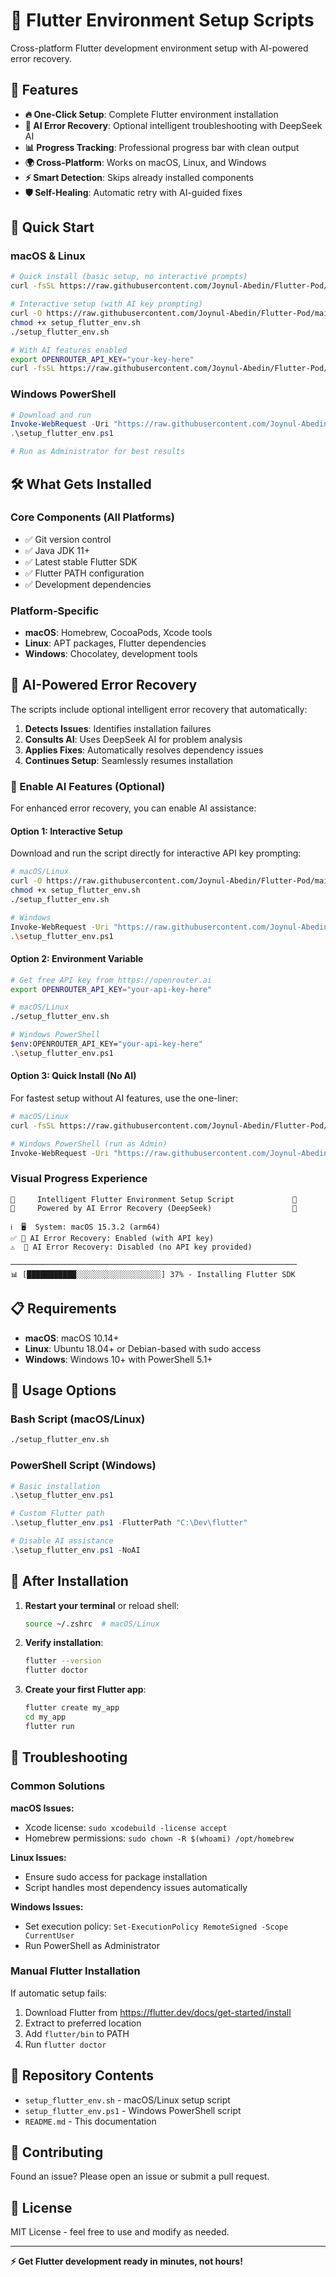 # 🚀 Flutter Environment Setup Scripts

Cross-platform Flutter development environment setup with AI-powered error recovery.

## 🌟 Features

- **🔥 One-Click Setup**: Complete Flutter environment installation
- **🤖 AI Error Recovery**: Optional intelligent troubleshooting with DeepSeek AI
- **📊 Progress Tracking**: Professional progress bar with clean output
- **🌍 Cross-Platform**: Works on macOS, Linux, and Windows
- **⚡ Smart Detection**: Skips already installed components
- **🛡️ Self-Healing**: Automatic retry with AI-guided fixes

## 🚀 Quick Start

### macOS & Linux

```bash
# Quick install (basic setup, no interactive prompts)
curl -fsSL https://raw.githubusercontent.com/Joynul-Abedin/Flutter-Pod/main/setup_flutter_env.sh | bash

# Interactive setup (with AI key prompting)
curl -O https://raw.githubusercontent.com/Joynul-Abedin/Flutter-Pod/main/setup_flutter_env.sh
chmod +x setup_flutter_env.sh
./setup_flutter_env.sh

# With AI features enabled
export OPENROUTER_API_KEY="your-key-here"
curl -fsSL https://raw.githubusercontent.com/Joynul-Abedin/Flutter-Pod/main/setup_flutter_env.sh | bash
```

### Windows PowerShell

```powershell
# Download and run
Invoke-WebRequest -Uri "https://raw.githubusercontent.com/Joynul-Abedin/Flutter-Pod/main/setup_flutter_env.ps1" -OutFile "setup_flutter_env.ps1"
.\setup_flutter_env.ps1

# Run as Administrator for best results
```

## 🛠️ What Gets Installed

### Core Components (All Platforms)
- ✅ Git version control
- ✅ Java JDK 11+
- ✅ Latest stable Flutter SDK
- ✅ Flutter PATH configuration
- ✅ Development dependencies

### Platform-Specific
- **macOS**: Homebrew, CocoaPods, Xcode tools
- **Linux**: APT packages, Flutter dependencies
- **Windows**: Chocolatey, development tools

## 🤖 AI-Powered Error Recovery

The scripts include optional intelligent error recovery that automatically:

1. **Detects Issues**: Identifies installation failures
2. **Consults AI**: Uses DeepSeek AI for problem analysis  
3. **Applies Fixes**: Automatically resolves dependency issues
4. **Continues Setup**: Seamlessly resumes installation

### 🔑 Enable AI Features (Optional)

For enhanced error recovery, you can enable AI assistance:

#### Option 1: Interactive Setup
Download and run the script directly for interactive API key prompting:
```bash
# macOS/Linux
curl -O https://raw.githubusercontent.com/Joynul-Abedin/Flutter-Pod/main/setup_flutter_env.sh
chmod +x setup_flutter_env.sh
./setup_flutter_env.sh

# Windows
Invoke-WebRequest -Uri "https://raw.githubusercontent.com/Joynul-Abedin/Flutter-Pod/main/setup_flutter_env.ps1" -OutFile "setup_flutter_env.ps1"
.\setup_flutter_env.ps1
```

#### Option 2: Environment Variable
```bash
# Get free API key from https://openrouter.ai
export OPENROUTER_API_KEY="your-api-key-here"

# macOS/Linux
./setup_flutter_env.sh

# Windows PowerShell
$env:OPENROUTER_API_KEY="your-api-key-here"
.\setup_flutter_env.ps1
```

#### Option 3: Quick Install (No AI)
For fastest setup without AI features, use the one-liner:
```bash
# macOS/Linux
curl -fsSL https://raw.githubusercontent.com/Joynul-Abedin/Flutter-Pod/main/setup_flutter_env.sh | bash

# Windows PowerShell (run as Admin)
Invoke-WebRequest -Uri "https://raw.githubusercontent.com/Joynul-Abedin/Flutter-Pod/main/setup_flutter_env.ps1" -OutFile "setup.ps1"; .\setup.ps1; Remove-Item setup.ps1
```

### Visual Progress Experience
```
🚀     Intelligent Flutter Environment Setup Script             🚀
🚀     Powered by AI Error Recovery (DeepSeek)                  🚀

ℹ️  🖥️  System: macOS 15.3.2 (arm64)
✅ 🤖 AI Error Recovery: Enabled (with API key)
⚠️  🤖 AI Error Recovery: Disabled (no API key provided)

────────────────────────────────────────────────────────────────
📊 [███████████░░░░░░░░░░░░░░░░░░░] 37% - Installing Flutter SDK
```

## 📋 Requirements

- **macOS**: macOS 10.14+ 
- **Linux**: Ubuntu 18.04+ or Debian-based with sudo access
- **Windows**: Windows 10+ with PowerShell 5.1+

## 🔧 Usage Options

### Bash Script (macOS/Linux)
```bash
./setup_flutter_env.sh
```

### PowerShell Script (Windows)
```powershell
# Basic installation
.\setup_flutter_env.ps1

# Custom Flutter path
.\setup_flutter_env.ps1 -FlutterPath "C:\Dev\flutter"

# Disable AI assistance
.\setup_flutter_env.ps1 -NoAI
```

## 🚦 After Installation

1. **Restart your terminal** or reload shell:
   ```bash
   source ~/.zshrc  # macOS/Linux
   ```

2. **Verify installation**:
   ```bash
   flutter --version
   flutter doctor
   ```

3. **Create your first Flutter app**:
   ```bash
   flutter create my_app
   cd my_app
   flutter run
   ```

## 🔧 Troubleshooting

### Common Solutions

**macOS Issues:**
- Xcode license: `sudo xcodebuild -license accept`
- Homebrew permissions: `sudo chown -R $(whoami) /opt/homebrew`

**Linux Issues:**
- Ensure sudo access for package installation
- Script handles most dependency issues automatically

**Windows Issues:**
- Set execution policy: `Set-ExecutionPolicy RemoteSigned -Scope CurrentUser`
- Run PowerShell as Administrator

### Manual Flutter Installation

If automatic setup fails:
1. Download Flutter from https://flutter.dev/docs/get-started/install
2. Extract to preferred location
3. Add `flutter/bin` to PATH
4. Run `flutter doctor`

## 📁 Repository Contents

- `setup_flutter_env.sh` - macOS/Linux setup script
- `setup_flutter_env.ps1` - Windows PowerShell script
- `README.md` - This documentation

## 🤝 Contributing

Found an issue? Please open an issue or submit a pull request.

## 📄 License

MIT License - feel free to use and modify as needed.

---

**⚡ Get Flutter development ready in minutes, not hours!** 